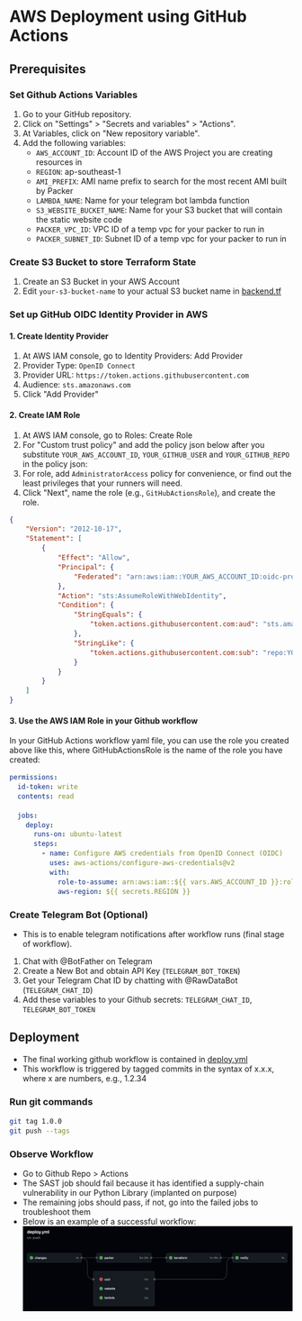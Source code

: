 # AWS Deployment using GitHub Actions

## Prerequisites

### Set Github Actions Variables

1. Go to your GitHub repository.
2. Click on "Settings" > "Secrets and variables" > "Actions".
3. At Variables, click on "New repository variable".
4. Add the following variables:
    - `AWS_ACCOUNT_ID`: Account ID of the AWS Project you are creating resources in
    - `REGION`: ap-southeast-1
    - `AMI_PREFIX`: AMI name prefix to search for the most recent AMI built by Packer
    - `LAMBDA_NAME`: Name for your telegram bot lambda function
    - `S3_WEBSITE_BUCKET_NAME`: Name for your S3 bucket that will contain the static website code
    - `PACKER_VPC_ID`: VPC ID of a temp vpc for your packer to run in
    - `PACKER_SUBNET_ID`: Subnet ID of a temp vpc for your packer to run in

### Create S3 Bucket to store Terraform State

1. Create an S3 Bucket in your AWS Account
2. Edit `your-s3-bucket-name` to your actual S3 bucket name in [backend.tf](terraform/backend.tf)

### Set up GitHub OIDC Identity Provider in AWS

#### 1. Create Identity Provider

1. At AWS IAM console, go to Identity Providers: Add Provider
2. Provider Type: `OpenID Connect`
3. Provider URL: `https://token.actions.githubusercontent.com`
4. Audience: `sts.amazonaws.com`
5. Click "Add Provider"

#### 2. Create IAM Role

1. At AWS IAM console, go to Roles: Create Role
2. For "Custom trust policy" and add the policy json below after you substitute `YOUR_AWS_ACCOUNT_ID`, `YOUR_GITHUB_USER` and `YOUR_GITHUB_REPO` in the policy json:
3. For role, add `AdministratorAccess` policy for convenience, or find out the least privileges that your runners will need.
4. Click "Next", name the role (e.g., `GitHubActionsRole`), and create the role.

```json
{
    "Version": "2012-10-17",
    "Statement": [
        {
            "Effect": "Allow",
            "Principal": {
                "Federated": "arn:aws:iam::YOUR_AWS_ACCOUNT_ID:oidc-provider/token.actions.githubusercontent.com"
            },
            "Action": "sts:AssumeRoleWithWebIdentity",
            "Condition": {
                "StringEquals": {
                    "token.actions.githubusercontent.com:aud": "sts.amazonaws.com"
                },
                "StringLike": {
                    "token.actions.githubusercontent.com:sub": "repo:YOUR_GITHUB_USER/YOUR_GITHUB_REPO:ref:refs/*"
                }
            }
        }
    ]
}
```

#### 3. Use the AWS IAM Role in your Github workflow

In your GitHub Actions workflow yaml file, you can use the role you created above like this, where GitHubActionsRole is the name of the role you have created:

```yaml
permissions:
  id-token: write
  contents: read

  jobs:
    deploy:
      runs-on: ubuntu-latest
      steps:
        - name: Configure AWS credentials from OpenID Connect (OIDC)
          uses: aws-actions/configure-aws-credentials@v2
          with:
            role-to-assume: arn:aws:iam::${{ vars.AWS_ACCOUNT_ID }}:role/GitHubActionsRole
            aws-region: ${{ secrets.REGION }}
```

### Create Telegram Bot (Optional)

- This is to enable telegram notifications after workflow runs (final stage of workflow).

1. Chat with @BotFather on Telegram
2. Create a New Bot and obtain API Key (`TELEGRAM_BOT_TOKEN`)
3. Get your Telegram Chat ID by chatting with @RawDataBot (`TELEGRAM_CHAT_ID`)
4. Add these variables to your Github secrets: `TELEGRAM_CHAT_ID`, `TELEGRAM_BOT_TOKEN`

## Deployment

- The final working github workflow is contained in [deploy.yml](.github/workflows/deploy.yml)
- This workflow is triggered by tagged commits in the syntax of x.x.x, where x are numbers, e.g., 1.2.34

### Run git commands

```sh
git tag 1.0.0
git push --tags
```

### Observe Workflow

- Go to Github Repo > Actions
- The SAST job should fail because it has identified a supply-chain vulnerability in our Python Library (implanted on purpose)
- The remaining jobs should pass, if not, go into the failed jobs to troubleshoot them
- Below is an example of a successful workflow:
![Example Workflow](.github/workflows/github-actions-workflow.png)